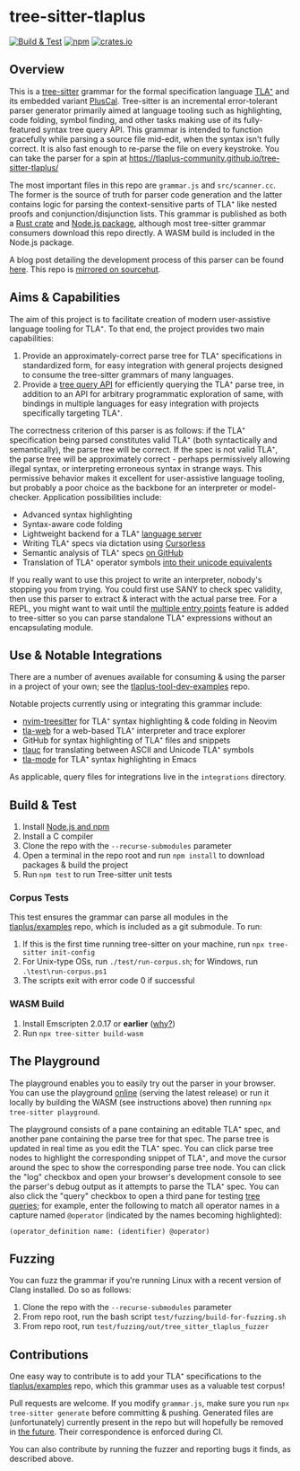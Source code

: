 # tree-sitter-tlaplus

[![Build & Test](https://github.com/tlaplus-community/tree-sitter-tlaplus/actions/workflows/ci.yml/badge.svg)](https://github.com/tlaplus-community/tree-sitter-tlaplus/actions/workflows/ci.yml)
[![npm](https://img.shields.io/npm/v/@tlaplus/tree-sitter-tlaplus.svg)](https://www.npmjs.com/package/@tlaplus/tree-sitter-tlaplus)
[![crates.io](https://img.shields.io/crates/v/tree-sitter-tlaplus.svg)](https://crates.io/crates/tree-sitter-tlaplus)

## Overview

This is a [tree-sitter](https://tree-sitter.github.io/tree-sitter/) grammar for the formal specification language [TLA⁺](https://en.wikipedia.org/wiki/TLA%2B) and its embedded variant [PlusCal](https://en.wikipedia.org/wiki/PlusCal).
Tree-sitter is an incremental error-tolerant parser generator primarily aimed at language tooling such as highlighting, code folding, symbol finding, and other tasks making use of its fully-featured syntax tree query API.
This grammar is intended to function gracefully while parsing a source file mid-edit, when the syntax isn't fully correct.
It is also fast enough to re-parse the file on every keystroke.
You can take the parser for a spin at https://tlaplus-community.github.io/tree-sitter-tlaplus/

The most important files in this repo are `grammar.js` and `src/scanner.cc`.
The former is the source of truth for parser code generation and the latter contains logic for parsing the context-sensitive parts of TLA⁺ like nested proofs and conjunction/disjunction lists.
This grammar is published as both a [Rust crate](https://crates.io/crates/tree-sitter-tlaplus) and [Node.js package](https://www.npmjs.com/package/@tlaplus/tree-sitter-tlaplus), although most tree-sitter grammar consumers download this repo directly.
A WASM build is included in the Node.js package.

A blog post detailing the development process of this parser can be found [here](https://ahelwer.ca/post/2023-01-11-tree-sitter-tlaplus/).
This repo is [mirrored on sourcehut](https://git.sr.ht/~ahelwer/tree-sitter-tlaplus).

## Aims & Capabilities

The aim of this project is to facilitate creation of modern user-assistive language tooling for TLA⁺.
To that end, the project provides two main capabilities:
1. Provide an approximately-correct parse tree for TLA⁺ specifications in standardized form, for easy integration with general projects designed to consume the tree-sitter grammars of many languages.
1. Provide a [tree query API](https://tree-sitter.github.io/tree-sitter/using-parsers#pattern-matching-with-queries) for efficiently querying the TLA⁺ parse tree, in addition to an API for arbitrary programmatic exploration of same, with bindings in multiple languages for easy integration with projects specifically targeting TLA⁺.

The correctness criterion of this parser is as follows: if the TLA⁺ specification being parsed constitutes valid TLA⁺ (both syntactically and semantically), the parse tree will be correct.
If the spec is not valid TLA⁺, the parse tree will be approximately correct - perhaps permissively allowing illegal syntax, or interpreting erroneous syntax in strange ways.
This permissive behavior makes it excellent for user-assistive language tooling, but probably a poor choice as the backbone for an interpreter or model-checker.
Application possibilities include:
 * Advanced syntax highlighting
 * Syntax-aware code folding
 * Lightweight backend for a TLA⁺ [language server](https://microsoft.github.io/language-server-protocol/)
 * Writing TLA⁺ specs via dictation using [Cursorless](https://github.com/pokey/cursorless-vscode)
 * Semantic analysis of TLA⁺ specs [on GitHub](https://github.com/github/semantic)
 * Translation of TLA⁺ operator symbols [into their unicode equivalents](https://github.com/tlaplus-community/tlauc)

If you really want to use this project to write an interpreter, nobody's stopping you from trying.
You could first use SANY to check spec validity, then use this parser to extract & interact with the actual parse tree.
For a REPL, you might want to wait until the [multiple entry points](https://github.com/tree-sitter/tree-sitter/issues/870) feature is added to tree-sitter so you can parse standalone TLA⁺ expressions without an encapsulating module.

## Use & Notable Integrations

There are a number of avenues available for consuming & using the parser in a project of your own; see the [tlaplus-tool-dev-examples](https://github.com/tlaplus-community/tlaplus-tool-dev-examples) repo.

Notable projects currently using or integrating this grammar include:
 * [nvim-treesitter](https://github.com/nvim-treesitter/nvim-treesitter) for TLA⁺ syntax highlighting & code folding in Neovim
 * [tla-web](https://github.com/will62794/tla-web) for a web-based TLA⁺ interpreter and trace explorer
 * GitHub for syntax highlighting of TLA⁺ files and snippets
 * [tlauc](https://github.com/tlaplus-community/tlauc) for translating between ASCII and Unicode TLA⁺ symbols
 * [tla-mode](https://github.com/carlthuringer/tla-mode) for TLA⁺ syntax highlighting in Emacs

As applicable, query files for integrations live in the `integrations` directory.

## Build & Test

1. Install [Node.js and npm](https://docs.npmjs.com/downloading-and-installing-node-js-and-npm)
1. Install a C compiler
1. Clone the repo with the `--recurse-submodules` parameter
1. Open a terminal in the repo root and run `npm install` to download packages & build the project
1. Run `npm test` to run Tree-sitter unit tests

### Corpus Tests

This test ensures the grammar can parse all modules in the [tlaplus/examples](https://github.com/tlaplus/examples) repo, which is included as a git submodule.
To run:
1. If this is the first time running tree-sitter on your machine, run `npx tree-sitter init-config`
1. For Unix-type OSs, run `./test/run-corpus.sh`; for Windows, run `.\test\run-corpus.ps1`
1. The scripts exit with error code 0 if successful

### WASM Build

1. Install Emscripten 2.0.17 or **earlier** ([why?](https://github.com/tree-sitter/tree-sitter/issues/1098#issuecomment-842326203))
1. Run `npx tree-sitter build-wasm`

## The Playground

The playground enables you to easily try out the parser in your browser.
You can use the playground [online](https://tlaplus-community.github.io/tree-sitter-tlaplus/) (serving the latest release) or run it locally by building the WASM (see instructions above) then running `npx tree-sitter playground`.

The playground consists of a pane containing an editable TLA⁺ spec, and another pane containing the parse tree for that spec.
The parse tree is updated in real time as you edit the TLA⁺ spec.
You can click parse tree nodes to highlight the corresponding snippet of TLA⁺, and move the cursor around the spec to show the corresponding parse tree node.
You can click the "log" checkbox and open your browser's development console to see the parser's debug output as it attempts to parse the TLA⁺ spec.
You can also click the "query" checkbox to open a third pane for testing [tree queries](https://tree-sitter.github.io/tree-sitter/using-parsers#pattern-matching-with-queries); for example, enter the following to match all operator names in a capture named `@operator` (indicated by the names becoming highlighted):
```
(operator_definition name: (identifier) @operator)
```

## Fuzzing

You can fuzz the grammar if you're running Linux with a recent version of Clang installed.
Do so as follows:
1. Clone the repo with the `--recurse-submodules` parameter
2. From repo root, run the bash script `test/fuzzing/build-for-fuzzing.sh`
3. From repo root, run `test/fuzzing/out/tree_sitter_tlaplus_fuzzer`

## Contributions

One easy way to contribute is to add your TLA⁺ specifications to the [tlaplus/examples](https://github.com/tlaplus/examples) repo, which this grammar uses as a valuable test corpus!

Pull requests are welcome. If you modify `grammar.js`, make sure you run `npx tree-sitter generate` before committing & pushing.
Generated files are (unfortunately) currently present in the repo but will hopefully be removed in [the future](https://github.com/tree-sitter/tree-sitter/discussions/1243).
Their correspondence is enforced during CI.

You can also contribute by running the fuzzer and reporting bugs it finds, as described above.

